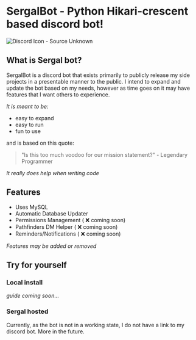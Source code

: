 # SergalBot - Python Hikari-crescent based discord bot!
![Discord Icon - Source Unknown](https://github.com/user-attachments/assets/63eac9b9-e264-4a8f-b233-5e28a9b8022c) 

## What is Sergal bot?

SergalBot is a discord bot that exists primarily to publicly release my side projects in a presentable manner to the public. I intend to expand and update the bot based on my needs, however as time goes on it may have features that I want others to experience.

_It is meant to be:_
- easy to expand
- easy to run
- fun to use
  
and is based on this quote:
> "Is this too much voodoo for our mission statement?" - Legendary Programmer

*It really does help when writing code*

## Features
- Uses MySQL
- Automatic Database Updater
- Permissions Management ( :x: coming soon)
- Pathfinders DM Helper ( :x: coming soon)
- Reminders/Notifications ( :x: coming soon)

*Features may be added or removed*

## Try for yourself
### Local install
*guide coming soon...*
### Sergal hosted
Currently, as the bot is not in a working state, I do not have a link to my discord bot. More in the future.
